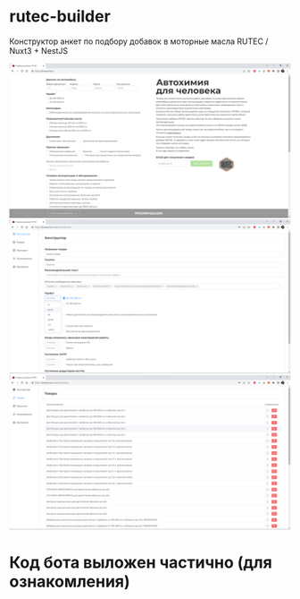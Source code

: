 # rutec-builder
 Конструктор анкет по подбору добавок  в моторные масла RUTEC / Nuxt3 + NestJS
 
![01](https://github.com/yozuul/rutec-builder/blob/main/01_anketa.jpg)
![02](https://github.com/yozuul/rutec-builder/blob/main/02_konstruktor.jpg)
![03](https://github.com/yozuul/rutec-builder/blob/main/03_products.jpg)
# Код бота выложен частично (для ознакомления)
